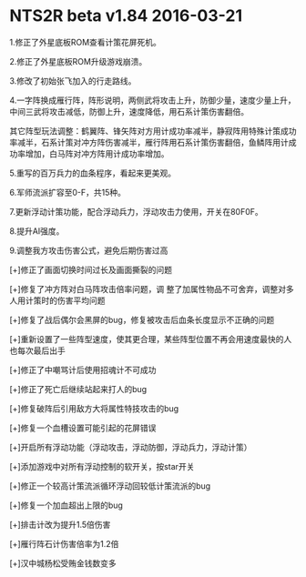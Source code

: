 # NTS2R beta v1.84 2016-03-21

1.修正了外星底板ROM查看计策花屏死机。

2.修正了外星底板ROM升级游戏崩溃。

3.修改了初始张飞加入的行走路线。

4.一字阵换成雁行阵，阵形说明，两侧武将攻击上升，防御少量，速度少量上升，中间三武将攻击减低，防御上升，速度降低，用石系计策伤害翻倍。

其它阵型玩法调整：鹤翼阵、锋矢阵对方用计成功率减半，静寂阵用特殊计策成功率减半，石系计策对冲方阵伤害减半，雁行阵用石系计策伤害翻倍，鱼鳞阵用计成功率增加，白马阵对冲方阵用计成功率增加。

5.重写的百万兵力的血条程序，看起来更美观。

6.军师流派扩容至0-F，共15种。

7.更新浮动计策功能，配合浮动兵力，浮动攻击力使用，开关在80F0F。

8.提升AI强度。

9.调整我方攻击伤害公式，避免后期伤害过高

[+]修正了画面切换时间过长及画面撕裂的问题

[+]修复了冲方阵对白马阵攻击倍率问题，调
整了加属性物品不可舍弃，调整对多人用计策时的伤害平均问题

[+]修复了战后偶尔会黑屏的bug，修复被攻击后血条长度显示不正确的问题

[+]重新设置了一些阵型速度，使其更合理，某些阵型位置不再会用速度最快的人也每次最后出手

[+]修正了中嘲骂计后使用招魂计不可成功

[+]修正了死亡后继续站起来打人的bug 

[+]修复破阵后引用敌方大将属性特技攻击的bug 

[+]修复一个血槽设置可能引起的花屏错误

[+]开启所有浮动功能（浮动攻击，浮动防御，浮动兵力，浮动计策）

[+]添加游戏中对所有浮动控制的软开关，按star开关

[+]修正一个较高计策流派循环浮动回较低计策流派的bug

[+]修复一个加血超出上限的bug

[+]排击计改为提升1.5倍伤害

[+]雁行阵石计伤害倍率为1.2倍

[+]汉中城杨松受贿金钱数变多
